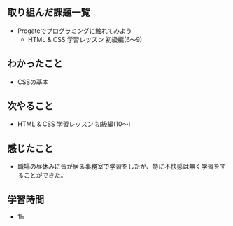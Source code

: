 ## 取り組んだ課題一覧
- Progateでプログラミングに触れてみよう
     -  HTML & CSS 学習レッスン 初級編(6〜9)

## わかったこと
- CSSの基本

## 次やること
- HTML & CSS 学習レッスン 初級編(10〜)

## 感じたこと
- 職場の昼休みに皆が居る事務室で学習をしたが、特に不快感は無く学習をすることができた。

## 学習時間
- 1h